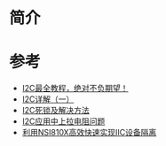 简介
===

参考
===
* [I2C最全教程，绝对不负期望！](http://www.elecfans.com/d/1291913.html)
* [I2C详解（一）](https://blog.csdn.net/sternlycore/article/details/85600668)
* [I2C死锁及解决方法](https://blog.csdn.net/helaisun/article/details/107745934)
* [I2C应用中上拉电阻问题](https://blog.csdn.net/qq_41904778/article/details/123756162)
* [利用NSI810X高效快速实现IIC设备隔离](https://novosns.com/technical-articles-152)